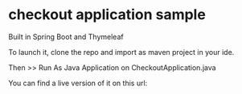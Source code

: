 # checkout application sample

Built in Spring Boot and Thymeleaf

To launch it, clone the repo and import as maven project in your ide.

Then >> Run As Java Application on CheckoutApplication.java

You can find a live version of it on this url:


